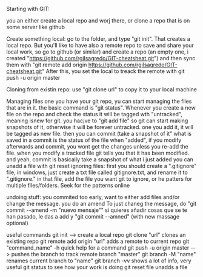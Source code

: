 Starting with GIT:

you an either create a local repo and worj there, or clone a repo that is on some server like github

Create something local:
go to the folder, and type "git init". That creates a local repo. But you'll like to have also a remote repo to save and share your local work, so go to github (or similar)
and create a repo (an empty one, i created "https://github.com/rgilsagredo/GIT-cheatsheat.git") and then sync them with 
"git remote add origin https://github.com/rgilsagredo/GIT-cheatsheat.git"
After this, you set the local to treack the remote with git push -u origin master


Cloning from existin repo:
use "git clone url" to copy it to your local machine


Managing files
one you have your git repo, yu can start managing the files that are in it.  the basic command is "git status". Whenever you create a new file on the repo and check
the status it will be tagged wth "untracked", meaning isnew for git. you hac¡ve to "git add file" so git can start making snapshots of it, otherwise
it will be forever untracked. one you add it, it will be tagged as new file. then you can commit (take a snapshot of it"
what is saved in a commit is the status of the file when "added", if you modify afterwards and commit, you wont get the changes unless you re-add the file.
when you modify a tracked file git tells you that it has been modified.
and yeah, commit is basically take a snapshot of what i just added
you can unadd a file with git reset
ignoring files: 
first you should create a ".gitignore" file, in windows, just create a txt file called gitignore.txt, and rename it to ".gitignore."
in that file, add the file you want git to ignore, or he patters for multiple files/folders. Seek for the patterns online


undoing stuff:
you commited too early, want to either add files and/or change the message. you do an amend
To just chaneg the message, do "git commit --amend -m "nuevo mensaje""
si quieres añadir cosas que se te han pasado, le das a add y "git commit --amned" (with new massage optional)



useful commands
git init --> create a local repo
git clone "url" clones an existing repo
git remote add origin "url" adds a remote to current repo
git "command_name" -h quick help for a command
git push -u origin master --> pushes the branch to track remote branch "master"
git branch -M "name" renames current branch to "name"
git branch -vv shows a lot of info, very useful
git status to see how your work is doing
git reset file unadds a file